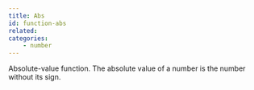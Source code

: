 ```yaml
---
title: Abs
id: function-abs
related:
categories:
    - number
---
```


Absolute-value function. The absolute value of a number is the number without its sign.
